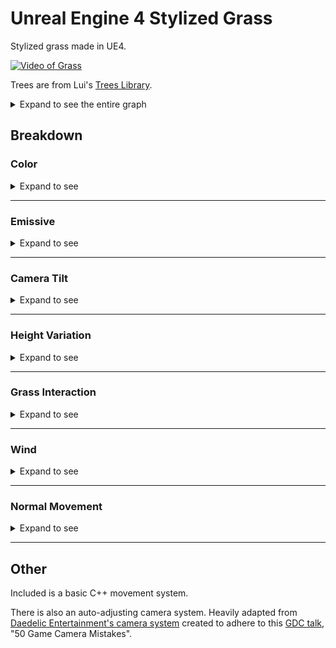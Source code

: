 # Unreal Engine 4 Stylized Grass

Stylized grass made in UE4.

[![Video of Grass](https://img.youtube.com/vi/_E243-z-QQ0/hqdefault.jpg)](https://youtu.be/_E243-z-QQ0)

Trees are from Lui's [Trees Library](https://forums.unrealengine.com/community/community-content-tools-and-tutorials/82804-free-trees-library).

<details>
<summary>Expand to see the entire graph</summary>
  
![Graph](Images/TotalGraph.png)
</details>

## Breakdown

### Color
<details>
<summary>Expand to see</summary>
  
![1](Images/1.png)

Here a worldspace noise texture is combined with vertex colours to fade grass colour between the root and tip. There is no diffuse texture.

![2](Images/2.png)

At distance, we colourize the grass towards a tint colour. This is driven by curve (LUT) to make the effect non-linear.
</details>

---

### Emissive
<details>
<summary>Expand to see</summary>
  
![3](Images/3.png)

This takes the untinted grass colour and reduces it before piping directly into emissive. This helps ensure some amount of grass colour is visible even at distance or in shadow.
</details>

---

### Camera Tilt
<details>
<summary>Expand to see</summary>
  
![4](Images/4.png)

Tilts the grass away from the camera at harsher angles. Intended to hide the gaps between blades when looking straight down.
Pivot point is an estimated position and comes from the Grass Interaction step.

This is based on [this GDC talk](https://youtu.be/wavnKZNSYqU?t=1156) about the foliage of Horizon: Zero Dawn.
</details>

---

### Height Variation
<details>
<summary>Expand to see</summary>
  
![5](Images/5.png)

This step applies a non-animated variation to height. This same effect can be created using the UE4 placement tool, so to really justify this step, some amount of animation or something should probably be added.

As-is, voronoi noise creates congruent ridges and peaks, implying the grass is doing really well in some places. True 'ridge noise' might be a good fit here.
</details>

---

### Grass Interaction
<details>
<summary>Expand to see</summary>
  
![6](Images/6.png)

To affect grass, actors can release particles with a vector field texture. As long as these particles draw to custom depth, they will be captured by a downward-facing orthographic camera. This is written to a render texture which the grass samples from. Directionality can the be found by un-projecting the vector field, which is then used to rotate the grass about its axis.

This approach has some benefits. For example, particles could be spawned for explosions to create shockwaves or other wind effects. Currently there is just one pre-made vector field texture, which only matches to circular objects. To handle more complex shapes, these fields could be generated on the fly. Potentially a simpler approach is just to use a depth buffer comparison, like you see with snow footprint simulations. This would lose the outward splay of grass blades, though.

This is based on the grass interaction described by Tommy Tran, found [here.](https://www.raywenderlich.com/6314-creating-interactive-grass-in-unreal-engine-4)
</details>

---

### Wind
<details>
<summary>Expand to see</summary>
  
![7](Images/7.png)

We also apply two levels of wind. One at scene-scale and another for smaller perturbations to imitate  localized gusts of wind. Both use vertex colours to avoid shifting the root of the grass around.
</details>

---

### Normal Movement

<details>
<summary>Expand to see</summary>
  
![8](Images/8.png)

![9](Images/9.png)

This technique comes from the "Boy and His Kite" demo.
We use two scrolling normal maps to create a wind-like effect that shifts the grass normals around (at rest, these normals point straight up).
As the normals animate, dark regions appear, which can look like wind, or cloud shadows.
</details>

---

## Other

Included is a basic C++ movement system. 

There is also an auto-adjusting camera system. Heavily adapted from [Daedelic Entertainment's camera system](https://github.com/DaedalicEntertainment/third-person-camera) created to adhere to this [GDC talk](https://youtu.be/C7307qRmlMI), "50 Game Camera Mistakes".
